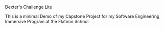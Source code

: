 Dexter's Challenge Lite

This is a minimal Demo of my Capstone Project for my Software Engineering Immersive Program at the Flatiron School
